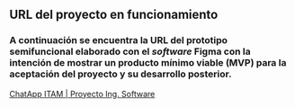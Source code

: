 ## URL del proyecto en funcionamiento

### A continuación se encuentra la URL del prototipo semifuncional elaborado con el *software* Figma con la intención de mostrar un producto mínimo viable (MVP) para la aceptación del proyecto y su desarrollo posterior. 

[ChatApp ITAM | Proyecto Ing. Software](https://www.figma.com/proto/VoahKL2FrX9k4NXvX5IdEy/ITAM-CHAT-APP?node-id=4%3A6&scaling=min-zoom)
